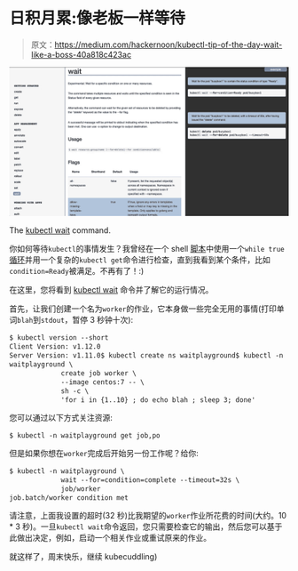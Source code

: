 # 日积月累:像老板一样等待

> 原文：<https://medium.com/hackernoon/kubectl-tip-of-the-day-wait-like-a-boss-40a818c423ac>

![](img/d9950c55fcbaf047f8808b548db7c0b9.png)

The [kubectl wait](https://kubernetes.io/docs/reference/generated/kubectl/kubectl-commands#wait) command.

你如何等待`kubectl`的事情发生？我曾经在一个 shell [脚本](https://hackernoon.com/tagged/script)中使用一个`while true` [循环](https://hackernoon.com/tagged/loop)并用一个复杂的`kubectl get`命令进行检查，直到我看到某个条件，比如`condition=Ready`被满足。不再有了！:)

在这里，您将看到 [kubectl wait](https://kubernetes.io/docs/reference/generated/kubectl/kubectl-commands#wait) 命令并了解它的运行情况。

首先，让我们创建一个名为`worker`的作业，它本身做一些完全无用的事情(打印单词`blah`到`stdout`，暂停 3 秒钟十次):

```
$ kubectl version --short
Client Version: v1.12.0
Server Version: v1.11.0$ kubectl create ns waitplayground$ kubectl -n waitplayground \
             create job worker \ 
             --image centos:7 -- \
             sh -c \
             'for i in {1..10} ; do echo blah ; sleep 3; done'
```

您可以通过以下方式关注资源:

```
$ kubectl -n waitplayground get job,po
```

但是如果你想在`worker`完成后开始另一份工作呢？给你:

```
$ kubectl -n waitplayground \
             wait --for=condition=complete --timeout=32s \     
             job/worker
job.batch/worker condition met
```

请注意，上面我设置的超时(32 秒)比我期望的`worker`作业所花费的时间(大约。10 * 3 秒)。一旦`kubectl wait`命令返回，您只需要检查它的输出，然后您可以基于此做出决定，例如，启动一个相关作业或重试原来的作业。

就这样了，周末快乐，继续 kubecuddling)
